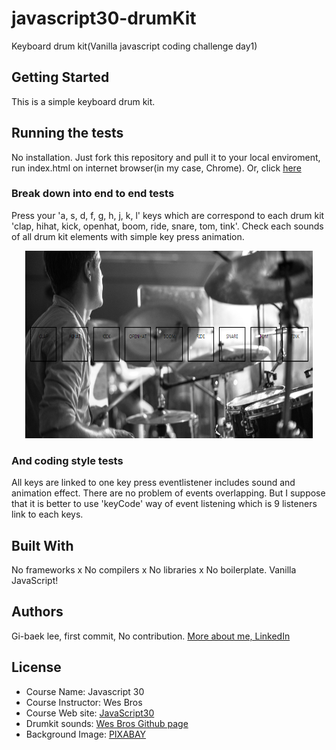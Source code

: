 # javascript30-drumKit
Keyboard drum kit(Vanilla javascript coding challenge day1)

## Getting Started
This is a simple keyboard drum kit.

## Running the tests
No installation. Just fork this repository and pull it to your local enviroment, run index.html on internet browser(in my case, Chrome). Or, click [here](https://ginnyang2.github.io/javascript30-drumKit/)

### Break down into end to end tests
Press your 'a, s, d, f, g, h, j, k, l' keys which are correspond to each drum kit 'clap, hihat, kick, openhat, boom, ride, snare, tom, tink'. Check each sounds of all drum kit elements with simple key press animation.

<p align="center">
  <img width="460" height="300" src="./image/main.png">
</p>

### And coding style tests

All keys are linked to one key press eventlistener includes sound and animation effect.
There are no problem of events overlapping.
But I suppose that it is better to use 'keyCode' way of event listening which is 9 listeners link to each keys.

## Built With
No frameworks x No compilers x No libraries x No boilerplate. Vanilla JavaScript!

## Authors
Gi-baek lee, first commit, No contribution. [More about me, LinkedIn](https://www.linkedin.com/in/kibaeklee)

## License
- Course Name: Javascript 30
- Course Instructor: Wes Bros
- Course Web site: [JavaScript30](https://javascript30.com/)
- Drumkit sounds: [Wes Bros Github page](https://github.com/wesbos/JavaScript30/tree/master/01%20-%20JavaScript%20Drum%20Kit/sounds)
- Background Image: [PIXABAY](https://pixabay.com/)
